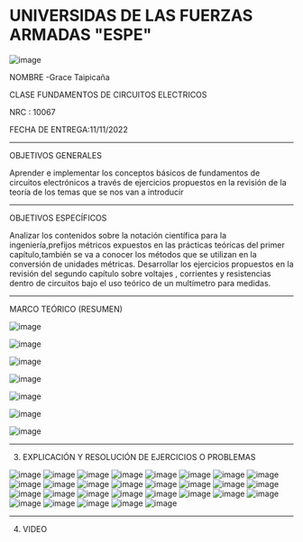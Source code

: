# UNIVERSIDAS DE LAS FUERZAS ARMADAS "ESPE"
![image](https://user-images.githubusercontent.com/116777044/201259881-20ba5691-cbc7-4e1b-8df3-374b65330b3c.png)

NOMBRE
-Grace Taipicaña

CLASE
FUNDAMENTOS DE CIRCUITOS ELECTRICOS 

NRC : 10067

FECHA DE ENTREGA:11/11/2022

--------------------------------------------------------------------------------------------------------------------------------------------------------------
OBJETIVOS 	 GENERALES  

Aprender e implementar los conceptos básicos de fundamentos de circuitos electrónicos a través de ejercicios propuestos en la revisión de la teoría de los temas que se nos van a introducir

---------------------------------------------------------------------------------------------------------------------------------------------------------------------------
 OBJETIVOS ESPECÍFICOS
 
 Analizar los contenidos sobre la notación científica para la ingeniería,prefijos métricos expuestos en las prácticas teóricas del primer capítulo,también se va a conocer los métodos que se utilizan en la conversión de unidades métricas.
Desarrollar los ejercicios propuestos en la revisión del segundo capítulo sobre voltajes , corrientes y resistencias dentro de circuitos bajo el uso teórico de un multímetro para medidas.

------------------------------------------------------------------------------------------------------------------------------------------------------------------
MARCO TEÓRICO (RESUMEN)

![image](https://user-images.githubusercontent.com/116777044/201261998-f40ec084-f196-4575-b374-0ac2f509fd76.png)

![image](https://user-images.githubusercontent.com/116777044/201262086-e7ca3ba6-a1a8-4340-a383-0f81d4fd794f.png)

![image](https://user-images.githubusercontent.com/116777044/201262180-b263a501-2495-4235-9075-2d919b778a1e.png)

![image](https://user-images.githubusercontent.com/116777044/201262207-4ffeedb8-915f-4796-ba47-3d9156a741d1.png)

![image](https://user-images.githubusercontent.com/116777044/201262246-255b6a04-be45-4631-9ebe-af9913f4bd80.png)

![image](https://user-images.githubusercontent.com/116777044/201262271-1deaaa3a-a456-40a1-8bf3-0943d652a233.png)

![image](https://user-images.githubusercontent.com/116777044/201262288-04868155-2f32-4334-bfd3-ddc7e9cae4ed.png)

------------------------------------------------------------------------------------------------------------------------------------------
3. EXPLICACIÓN Y RESOLUCIÓN DE EJERCICIOS O PROBLEMAS

![image](https://user-images.githubusercontent.com/116777044/201264245-e6f682e1-999b-4ae3-accf-f7f7e85da018.png)
![image](https://user-images.githubusercontent.com/116777044/201264277-8911ecd4-5662-4550-817a-2dc1dcceb8b0.png)
![image](https://user-images.githubusercontent.com/116777044/201264290-edb50161-7292-4b76-9b30-5fa84a4f296c.png)
![image](https://user-images.githubusercontent.com/116777044/201264307-02fda9c7-0026-4381-a1e1-28df9968f922.png)
![image](https://user-images.githubusercontent.com/116777044/201264347-a934f832-35d0-4ebc-a18c-7db5e0e3e8d9.png)
![image](https://user-images.githubusercontent.com/116777044/201264386-19289050-05ef-41fb-beec-c31ea76948fa.png)
![image](https://user-images.githubusercontent.com/116777044/201264436-003efa33-638e-4b88-a9ab-34e52c7c670e.png)
![image](https://user-images.githubusercontent.com/116777044/201264453-c144d110-d79e-4f23-b224-db12d5a045f8.png)
![image](https://user-images.githubusercontent.com/116777044/201264468-78769e89-ef06-4d82-b8b1-b8e26ceb0101.png)
![image](https://user-images.githubusercontent.com/116777044/201264484-a255c4d6-03ce-40be-9f24-cb13b626c74b.png)
![image](https://user-images.githubusercontent.com/116777044/201266199-25476444-4430-45a2-9943-22f6b4a1d877.png)
![image](https://user-images.githubusercontent.com/116777044/201266224-0b2c10a8-1fa4-489d-88fe-ab2571b65ab4.png)
![image](https://user-images.githubusercontent.com/116777044/201266242-ef8dc1cb-1174-41cf-bb01-226f09e68ac3.png)
![image](https://user-images.githubusercontent.com/116777044/201266256-ae8f4aa0-cd54-4ef2-86bf-d16dd1351405.png)
![image](https://user-images.githubusercontent.com/116777044/201266281-e5939ce0-e215-42ac-b9a9-c3fd49e80a4c.png)
![image](https://user-images.githubusercontent.com/116777044/201266292-7f76de24-6649-404b-98c1-8e67e29ac6a2.png)
![image](https://user-images.githubusercontent.com/116777044/201266300-476657b7-dcd3-417f-bb3a-741f11efc017.png)
![image](https://user-images.githubusercontent.com/116777044/201266313-e28c51f8-e3d1-4dd7-b99c-d87b31854352.png)
![image](https://user-images.githubusercontent.com/116777044/201266454-141b20cf-eef0-49b5-a882-eb0f8e824f42.png)
![image](https://user-images.githubusercontent.com/116777044/201266466-bc63a3e6-8a57-4877-81ae-89c0b13ab804.png)
![image](https://user-images.githubusercontent.com/116777044/201266479-a8aa1dd3-ec73-4c67-a6a9-d1c28aaf2a1a.png)
![image](https://user-images.githubusercontent.com/116777044/201267714-e08fca5b-cf94-4aa1-ab1e-ad7370b90429.png)
![image](https://user-images.githubusercontent.com/116777044/201267738-6b01059e-73c0-4d68-9272-1fd81ff32880.png)
![image](https://user-images.githubusercontent.com/116777044/201267760-1ef3be27-630d-4073-a8ea-385ad4369b19.png)
![image](https://user-images.githubusercontent.com/116777044/201267856-a1938f4a-10d4-47cf-a580-be5d5d180638.png)
![image](https://user-images.githubusercontent.com/116777044/201267869-4afa07ed-fbdf-4c84-9cc8-01c44e03a0e8.png)
![image](https://user-images.githubusercontent.com/116777044/201267903-e0b9ab5b-fbd9-485c-8d81-c5b1205e8b6a.png)
![image](https://user-images.githubusercontent.com/116777044/201267924-b7101cb5-2320-4adb-b0c0-46501cabdff4.png)
![image](https://user-images.githubusercontent.com/116777044/201267954-a720a015-9107-4a6e-8546-c3ceddbe35b9.png)

----------------------------------------------------------------------------------------------------------------------------------------
4. VIDEO


